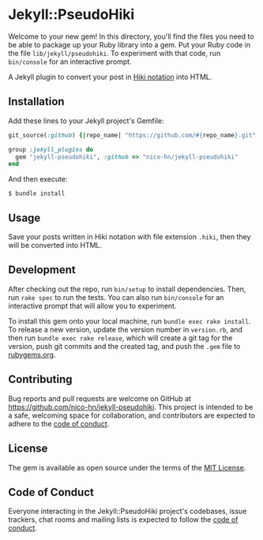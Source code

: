 # Jekyll::PseudoHiki

Welcome to your new gem! In this directory, you'll find the files you need to be able to package up your Ruby library into a gem. Put your Ruby code in the file `lib/jekyll/pseudohiki`. To experiment with that code, run `bin/console` for an interactive prompt.

A Jekyll plugin to convert your post in [Hiki notation](https://github.com/hiki/hikidoc/blob/master/TextFormattingRules.md) into HTML.

## Installation

Add these lines to your Jekyll project's Gemfile:

```ruby
git_source(:github) {|repo_name| "https://github.com/#{repo_name}.git" }

group :jekyll_plugins do
  gem "jekyll-pseudohiki", :github => "nico-hn/jekyll-pseudohiki"
end
```

And then execute:

    $ bundle install


## Usage

Save your posts written in Hiki notation with file extension ``.hiki``, then they will be converted into HTML.

## Development

After checking out the repo, run `bin/setup` to install dependencies. Then, run `rake spec` to run the tests. You can also run `bin/console` for an interactive prompt that will allow you to experiment.

To install this gem onto your local machine, run `bundle exec rake install`. To release a new version, update the version number in `version.rb`, and then run `bundle exec rake release`, which will create a git tag for the version, push git commits and the created tag, and push the `.gem` file to [rubygems.org](https://rubygems.org).

## Contributing

Bug reports and pull requests are welcome on GitHub at https://github.com/nico-hn/jekyll-pseudohiki. This project is intended to be a safe, welcoming space for collaboration, and contributors are expected to adhere to the [code of conduct](https://github.com/nico-hn/jekyll-pseudohiki/blob/main/CODE_OF_CONDUCT.md).

## License

The gem is available as open source under the terms of the [MIT License](https://opensource.org/licenses/MIT).

## Code of Conduct

Everyone interacting in the Jekyll::PseudoHiki project's codebases, issue trackers, chat rooms and mailing lists is expected to follow the [code of conduct](https://github.com/nico-hn/jekyll-pseudohiki/blob/main/CODE_OF_CONDUCT.md).
